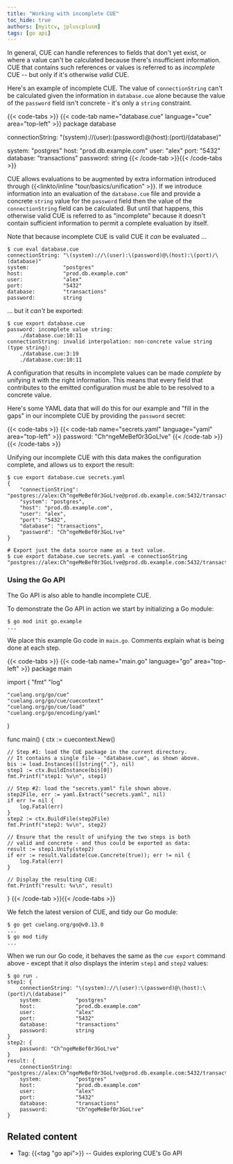 ```yaml
---
title: "Working with incomplete CUE"
toc_hide: true
authors: [myitcv, jpluscplusm]
tags: [go api]
---
```


In general, CUE can handle references to fields that don't yet exist, or where
a value can't be calculated because there's insufficient information.
CUE that contains such references or values is referred to as *incomplete* CUE
 -- but only if it's otherwise *valid* CUE.

Here's an example of incomplete CUE. The value of `connectionString` can't be
calculated given the information in `database.cue` alone because the value of
the `password` field isn't concrete - it's only a `string` constraint.

{{< code-tabs >}}
{{< code-tab name="database.cue" language="cue" area="top-left" >}}
package database

connectionString: "\(system)://\(user):\(password)@\(host):\(port)/\(database)"

system:   "postgres"
host:     "prod.db.example.com"
user:     "alex"
port:     "5432"
database: "transactions"
password: string
{{< /code-tab >}}{{< /code-tabs >}}

CUE allows evaluations to be augmented by extra information introduced through
{{<linkto/inline "tour/basics/unification" >}}.
If we introduce information into an evaluation of the `database.cue` file and
provide a concrete `string` value for the `password` field then the value of
the `connectionString` field can be calculated.
But until that happens, this otherwise valid CUE is referred to as "incomplete"
because it doesn't contain sufficient information to permit a complete
evaluation by itself.

Note that because incomplete CUE is valid CUE it *can* be evaluated ...

<!-- TODO(jcm): replace eval with vet (x1? x2?) if the resolution of
https://cuelang.org/issue/2120 permits. -->
```text { title="TERMINAL" type="terminal" codeToCopy="Y3VlIGV2YWwgZGF0YWJhc2UuY3Vl" }
$ cue eval database.cue
connectionString: "\(system)://\(user):\(password)@\(host):\(port)/\(database)"
system:           "postgres"
host:             "prod.db.example.com"
user:             "alex"
port:             "5432"
database:         "transactions"
password:         string
```

... but it *can't* be exported:

```text { title="TERMINAL" type="terminal" codeToCopy="Y3VlIGV4cG9ydCBkYXRhYmFzZS5jdWU=" }
$ cue export database.cue
password: incomplete value string:
    ./database.cue:10:11
connectionString: invalid interpolation: non-concrete value string (type string):
    ./database.cue:3:19
    ./database.cue:10:11
```

A configuration that results in incomplete values can be made *complete* by
unifying it with the right information. This means that every field that
contributes to the emitted configuration must be able to be resolved to a
concrete value.

Here's some YAML data that will do this for our example and "fill in the gaps"
in our incomplete CUE by providing the `password` secret:

{{< code-tabs >}}
{{< code-tab name="secrets.yaml" language="yaml" area="top-left" >}}
password: "Ch^ngeMeBef0r3GoL!ve"
{{< /code-tab >}}{{< /code-tabs >}}

Unifying our incomplete CUE with this data makes the configuration complete,
and allows us to export the result:

```text { title="TERMINAL" type="terminal" codeToCopy="Y3VlIGV4cG9ydCBkYXRhYmFzZS5jdWUgc2VjcmV0cy55YW1sCmN1ZSBleHBvcnQgZGF0YWJhc2UuY3VlIHNlY3JldHMueWFtbCAtZSBjb25uZWN0aW9uU3RyaW5n" }
$ cue export database.cue secrets.yaml
{
    "connectionString": "postgres://alex:Ch^ngeMeBef0r3GoL!ve@prod.db.example.com:5432/transactions",
    "system": "postgres",
    "host": "prod.db.example.com",
    "user": "alex",
    "port": "5432",
    "database": "transactions",
    "password": "Ch^ngeMeBef0r3GoL!ve"
}

# Export just the data source name as a text value.
$ cue export database.cue secrets.yaml -e connectionString
"postgres://alex:Ch^ngeMeBef0r3GoL!ve@prod.db.example.com:5432/transactions"
```

### Using the Go API

The Go API is also able to handle incomplete CUE.

To demonstrate the Go API in action we start by initializing a Go module:

```text { title="TERMINAL" type="terminal" codeToCopy="Z28gbW9kIGluaXQgZ28uZXhhbXBsZQ==" }
$ go mod init go.example
...
```

We place this example Go code in `main.go`.
Comments explain what is being done at each step.

{{< code-tabs >}}
{{< code-tab name="main.go" language="go" area="top-left" >}}
package main

import (
	"fmt"
	"log"

	"cuelang.org/go/cue"
	"cuelang.org/go/cue/cuecontext"
	"cuelang.org/go/cue/load"
	"cuelang.org/go/encoding/yaml"
)

func main() {
	ctx := cuecontext.New()

	// Step #1: load the CUE package in the current directory.
	// It contains a single file - "database.cue", as shown above.
	bis := load.Instances([]string{"."}, nil)
	step1 := ctx.BuildInstance(bis[0])
	fmt.Printf("step1: %v\n", step1)

	// Step #2: load the "secrets.yaml" file shown above.
	step2File, err := yaml.Extract("secrets.yaml", nil)
	if err != nil {
		log.Fatal(err)
	}
	step2 := ctx.BuildFile(step2File)
	fmt.Printf("step2: %v\n", step2)

	// Ensure that the result of unifying the two steps is both
	// valid and concrete - and thus could be exported as data:
	result := step1.Unify(step2)
	if err := result.Validate(cue.Concrete(true)); err != nil {
		log.Fatal(err)
	}

	// Display the resulting CUE:
	fmt.Printf("result: %v\n", result)
}
{{< /code-tab >}}{{< /code-tabs >}}

We fetch the latest version of CUE, and tidy our Go module:

```text { title="TERMINAL" type="terminal" codeToCopy="Z28gZ2V0IGN1ZWxhbmcub3JnL2dvQHYwLjEzLjAKZ28gbW9kIHRpZHk=" }
$ go get cuelang.org/go@v0.13.0
...
$ go mod tidy
...
```

When we run our Go code, it behaves the same as the `cue export` command above
\- except that it *also* displays the interim `step1` and `step2` values:

```text { title="TERMINAL" type="terminal" codeToCopy="Z28gcnVuIC4=" }
$ go run .
step1: {
	connectionString: "\(system)://\(user):\(password)@\(host):\(port)/\(database)"
	system:           "postgres"
	host:             "prod.db.example.com"
	user:             "alex"
	port:             "5432"
	database:         "transactions"
	password:         string
}
step2: {
	password: "Ch^ngeMeBef0r3GoL!ve"
}
result: {
	connectionString: "postgres://alex:Ch^ngeMeBef0r3GoL!ve@prod.db.example.com:5432/transactions"
	system:           "postgres"
	host:             "prod.db.example.com"
	user:             "alex"
	port:             "5432"
	database:         "transactions"
	password:         "Ch^ngeMeBef0r3GoL!ve"
}
```
## Related content

- Tag: {{<tag "go api">}} -- Guides exploring CUE's Go API
